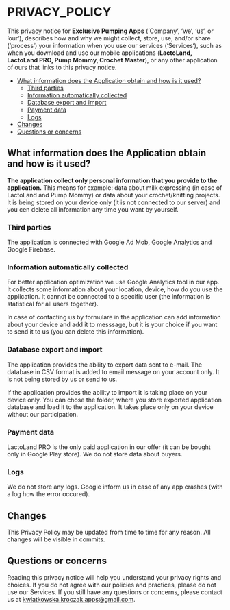 # PRIVACY_POLICY

This privacy notice for <b>Exclusive Pumping Apps</b> (‘Company‘, ‘we‘, ‘us‘, or ‘our‘), describes how and why we might collect, store, use, and/or share (‘process‘) your information when you use our services (‘Services‘), such as when you download and use our mobile applications (<b>LactoLand, LactoLand PRO, Pump Mommy, Crochet Master</b>), or any other application of ours that links to this privacy notice.

* [What information does the Application obtain and how is it used?](#What-information-does-the-Application-obtain-and-how-is-it-used?)
	- [Third parties](#Third-parties)
	- [Information automatically collected](#Information-automatically-collected)
	- [Database export and import](#Database-export-and-import)
	- [Payment data](#Payment-data)
	- [Logs](#Logs)
* [Changes](#Changes)
* [Questions or concerns](#Questions-or-concerns)


## What information does the Application obtain and how is it used?

<b>The application collect only personal information that you provide to the application.</b> This means for example: data about milk expressing (in case of LactoLand and Pump Mommy) or data about your crochet/knitting projects. It is being stored on your device only (it is not connected to our server) and you cen delete all information any time you want by yourself. 

### Third parties
The application is connected with Google Ad Mob, Google Analytics and Google Firebase.

### Information automatically collected
For better application optimization we use Google Analytics tool in our app. It collects some information about your location, device, how do you use the application. It cannot be connected to a specific user (the information is statistical for all users together).

In case of contacting us by formulare in the application can add information about your device and add it to messsage, but it is your choice if you want to send it to us (you can delete this information).

### Database export and import
The application provides the ability to export data sent to e-mail. The database in CSV format is added to email message on your account only. It is not being stored by us or send to us.

If the application provides the ability to import it is taking place on your device only. You can chose the folder, where you store exported application database and load it to the application. It takes place only on your device without our participation.

### Payment data
LactoLand PRO is the only paid application in our offer (it can be bought only in Google Play store). We do not store data about buyers.

### Logs
We do not store any logs. Google inform us in case of any app crashes (with a log how the error occured).

## Changes
This Privacy Policy may be updated from time to time for any reason. All changes will be visible in commits.

## Questions or concerns
Reading this privacy notice will help you understand your privacy rights and choices. If you do not agree with our policies and practices, please do not use our Services. If you still have any questions or concerns, please contact us at kwiatkowska.kroczak.apps@gmail.com.
